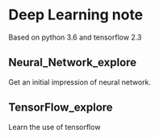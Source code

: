 # Deep Learning note

Based on python 3.6 and tensorflow 2.3

## Neural_Network_explore

Get an initial impression of neural network. 

## TensorFlow_explore

Learn the use of tensorflow